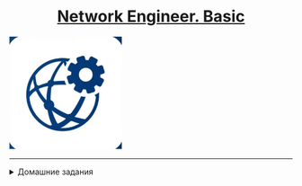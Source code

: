 <h1 style="text-align: center;"> 
<a href="https://otus.ru/lessons/setevoy-inzhener-basic/">Network Engineer. Basic</a>
</h1>

<img src="./homeworks/img/main_img.jpg" alt="drawing" width="200"/>

---

<details>
<summary>Домашние задания</summary>

1. [Базовая настройка коммутатора](./homeworks/hw01/README.md)
2. [MAC-адреса сетевых устройств](./homeworks/hw02/README.md)
3. [Расчет подсетей IPv4](./homeworks/hw03/README.md)
4. [Настройка IPv6-адресов на сетевых устройствах](./homeworks/hw04/README.md)
5. [Доступ к сетевым устройствам по протоколу SSH](./homeworks/hw05/README.md)
6. [Внедрение маршрутизации междувиртуальными локальными сетями](./homeworks/hw06/README.md)
7. [Развертывание коммутируемой сети с резервными каналами (STP)](./homeworks/hw07/README.md)
8. [Реализация DHCPv4/6](./homeworks/hw08/README.md)
9. [Конфигурация безопасности коммутатора](./homeworks/hw09/README.md)

</details>

